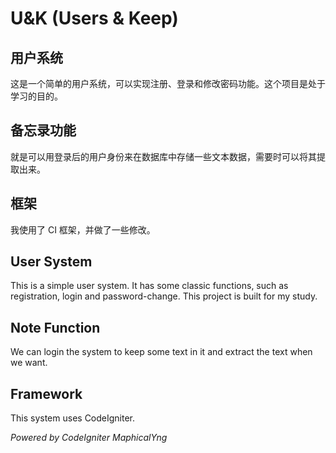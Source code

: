 # U&K (Users & Keep)

## 用户系统

这是一个简单的用户系统，可以实现注册、登录和修改密码功能。这个项目是处于学习的目的。

## 备忘录功能

就是可以用登录后的用户身份来在数据库中存储一些文本数据，需要时可以将其提取出来。

## 框架

我使用了 CI 框架，并做了一些修改。

## User System

This is a simple user system. It has some classic functions, such as registration, login and password-change. This project is built for my study.

## Note Function

We can login the system to keep some text in it and extract the text when we want.

## Framework

This system uses CodeIgniter.

*Powered by CodeIgniter MaphicalYng*
